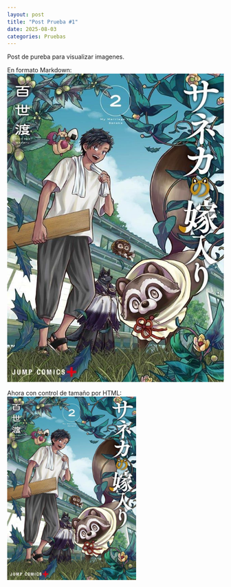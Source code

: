 ```yaml
---
layout: post
title: "Post Prueba #1"
date: 2025-08-03
categories: Pruebas
---
```

Post de pureba para visualizar imagenes.

En formato Markdown:
![Mi imagen de ejemplo](/assets/img/cover_Saneka.jpg)

Ahora con control de tamaño por HTML:
<img src="/assets/img/cover_Saneka.jpg" width="300">
